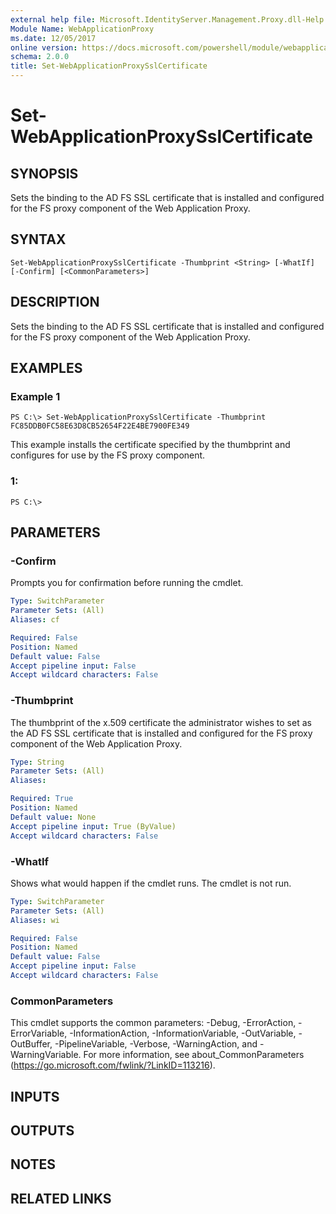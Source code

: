 ```yaml
---
external help file: Microsoft.IdentityServer.Management.Proxy.dll-Help.xml
Module Name: WebApplicationProxy
ms.date: 12/05/2017
online version: https://docs.microsoft.com/powershell/module/webapplicationproxy/set-webapplicationproxysslcertificate?view=windowsserver2012r2-ps&wt.mc_id=ps-gethelp
schema: 2.0.0
title: Set-WebApplicationProxySslCertificate
---
```


# Set-WebApplicationProxySslCertificate

## SYNOPSIS
Sets the binding to the AD FS SSL certificate that is installed and configured for the FS proxy component of the Web Application Proxy.

## SYNTAX

```
Set-WebApplicationProxySslCertificate -Thumbprint <String> [-WhatIf] [-Confirm] [<CommonParameters>]
```

## DESCRIPTION
Sets the binding to the AD FS SSL certificate that is installed and configured for the FS proxy component of the Web Application Proxy.

## EXAMPLES

### Example 1
```
PS C:\> Set-WebApplicationProxySslCertificate -Thumbprint FC85DDB0FC58E63D8CB52654F22E4BE7900FE349
```

This example installs the certificate specified by the thumbprint and configures for use by the FS proxy component.

### 1:
```
PS C:\>
```

## PARAMETERS

### -Confirm
Prompts you for confirmation before running the cmdlet.

```yaml
Type: SwitchParameter
Parameter Sets: (All)
Aliases: cf

Required: False
Position: Named
Default value: False
Accept pipeline input: False
Accept wildcard characters: False
```

### -Thumbprint
The thumbprint of the x.509 certificate the administrator wishes to set as the AD FS SSL certificate that is installed and configured for the FS proxy component of the Web Application Proxy.

```yaml
Type: String
Parameter Sets: (All)
Aliases: 

Required: True
Position: Named
Default value: None
Accept pipeline input: True (ByValue)
Accept wildcard characters: False
```

### -WhatIf
Shows what would happen if the cmdlet runs.
The cmdlet is not run.

```yaml
Type: SwitchParameter
Parameter Sets: (All)
Aliases: wi

Required: False
Position: Named
Default value: False
Accept pipeline input: False
Accept wildcard characters: False
```

### CommonParameters
This cmdlet supports the common parameters: -Debug, -ErrorAction, -ErrorVariable, -InformationAction, -InformationVariable, -OutVariable, -OutBuffer, -PipelineVariable, -Verbose, -WarningAction, and -WarningVariable. For more information, see about_CommonParameters (https://go.microsoft.com/fwlink/?LinkID=113216).

## INPUTS

## OUTPUTS

## NOTES

## RELATED LINKS

